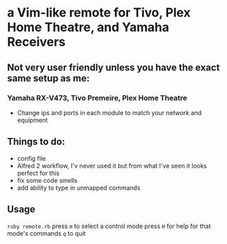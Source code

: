 # a Vim-like remote for Tivo, Plex Home Theatre, and Yamaha Receivers
## Not very user friendly unless you have the exact same setup as me:
### Yamaha RX-V473, Tivo Premeire, Plex Home Theatre
  - Change ips and ports in each module to match your network and equipment

## Things to do:
  - config file
  - Alfred 2 workflow, I'v never used it but from what I've seen it looks perfect for this 
  - fix some code smells
  - add ability to type in unmapped commands

## Usage

````ruby remote.rb````
press ```m``` to select a control mode
press ```H``` for help for that mode's commands
```q``` to quit
